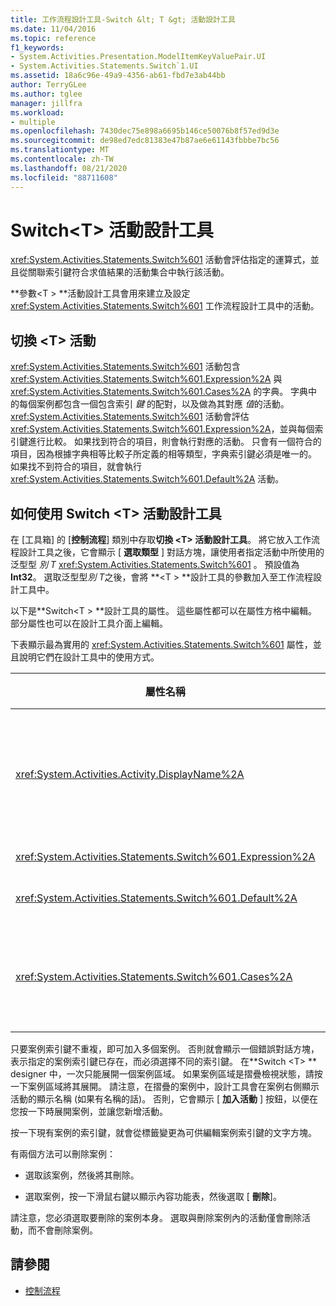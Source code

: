 ```yaml
---
title: 工作流程設計工具-Switch &lt; T &gt; 活動設計工具
ms.date: 11/04/2016
ms.topic: reference
f1_keywords:
- System.Activities.Presentation.ModelItemKeyValuePair.UI
- System.Activities.Statements.Switch`1.UI
ms.assetid: 18a6c96e-49a9-4356-ab61-fbd7e3ab44bb
author: TerryGLee
ms.author: tglee
manager: jillfra
ms.workload:
- multiple
ms.openlocfilehash: 7430dec75e898a6695b146ce50076b8f57ed9d3e
ms.sourcegitcommit: de98ed7edc81383e47b87ae6e61143fbbbe7bc56
ms.translationtype: MT
ms.contentlocale: zh-TW
ms.lasthandoff: 08/21/2020
ms.locfileid: "88711608"
---
```

# <a name="switcht-activity-designer"></a>Switch\<T> 活動設計工具

<xref:System.Activities.Statements.Switch%601> 活動會評估指定的運算式，並且從關聯索引鍵符合求值結果的活動集合中執行該活動。

**參數<T \> **活動設計工具會用來建立及設定 <xref:System.Activities.Statements.Switch%601> 工作流程設計工具中的活動。

## <a name="the-switchtactivity"></a>切換 \<T> 活動

<xref:System.Activities.Statements.Switch%601> 活動包含 <xref:System.Activities.Statements.Switch%601.Expression%2A> 與 <xref:System.Activities.Statements.Switch%601.Cases%2A> 的字典。 字典中的每個案例都包含一個包含索引 *鍵* 的配對，以及做為其對應 *值*的活動。 <xref:System.Activities.Statements.Switch%601> 活動會評估 <xref:System.Activities.Statements.Switch%601.Expression%2A>，並與每個索引鍵進行比較。 如果找到符合的項目，則會執行對應的活動。 只會有一個符合的項目，因為根據字典相等比較子所定義的相等類型，字典索引鍵必須是唯一的。 如果找不到符合的項目，就會執行 <xref:System.Activities.Statements.Switch%601.Default%2A> 活動。

## <a name="how-to-use-the-switcht-activity-designer"></a>如何使用 Switch \<T> 活動設計工具

在 [工具箱] 的 [**控制流程**] 類別中存取**切換 \<T> **活動設計**工具**。 將它放入工作流程設計工具之後，它會顯示 [ **選取類型** ] 對話方塊，讓使用者指定活動中所使用的泛型型 *別 T* <xref:System.Activities.Statements.Switch%601> 。 預設值為 **Int32**。 選取泛型型*別 T*之後，會將 **<T \> **設計工具的參數加入至工作流程設計工具中。

以下是**Switch<T \> **設計工具的屬性。 這些屬性都可以在屬性方格中編輯。 部分屬性也可以在設計工具介面上編輯。

下表顯示最為實用的 <xref:System.Activities.Statements.Switch%601> 屬性，並且說明它們在設計工具中的使用方式。

|屬性名稱|必要|使用方式|
|-|--------------|-|
|<xref:System.Activities.Activity.DisplayName%2A>|否|指定 <xref:System.Activities.Statements.Switch%601> 活動設計工具的易記名稱。 預設值為 Switch<Int32 \> 。 值可以在 [ **屬性** ] 視窗中編輯，或直接在設計工具標頭上編輯。<br /><br /> 雖然 <xref:System.Activities.Activity.DisplayName%2A> 並非絕對必要，但建議您盡量使用。|
|<xref:System.Activities.Statements.Switch%601.Expression%2A>|是|指定用於比較案例集合中索引鍵的運算式，以判斷要執行哪一個案例。|
|<xref:System.Activities.Statements.Switch%601.Default%2A>||指定如果找不到符合項目時要執行的活動。 按一下設計工具上的 [ **加入活動** ] 按鈕，以開啟可以卸載活動的 **預設** 方塊。|
|<xref:System.Activities.Statements.Switch%601.Cases%2A>||指定要評估的案例。 若要加入案例，請按一下 [**切換 \<T> **設計工具] 底部的 [**加入新案例**] 按鈕。 如果加入參數時選取的泛型型別 \<T> 為 String 或 Enum) ，則按鈕會變更為 textbox (下拉式方塊。 在 [ **案例值** ] 方塊中加入索引鍵後，案例區域會展開，而且可以卸載活動，其中的提示文字「在此放置活動」以定義案例的執行邏輯。|

只要案例索引鍵不重複，即可加入多個案例。 否則就會顯示一個錯誤對話方塊，表示指定的案例索引鍵已存在，而必須選擇不同的索引鍵。 在**Switch \<T> ** designer 中，一次只能展開一個案例區域。 如果案例區域是摺疊檢視狀態，請按一下案例區域將其展開。 請注意，在摺疊的案例中，設計工具會在案例右側顯示活動的顯示名稱 (如果有名稱的話)。 否則，它會顯示 [ **加入活動** ] 按鈕，以便在您按一下時展開案例，並讓您新增活動。

按一下現有案例的索引鍵，就會從標籤變更為可供編輯案例索引鍵的文字方塊。

有兩個方法可以刪除案例：

- 選取該案例，然後將其刪除。

- 選取案例，按一下滑鼠右鍵以顯示內容功能表，然後選取 [ **刪除**]。

請注意，您必須選取要刪除的案例本身。 選取與刪除案例內的活動僅會刪除活動，而不會刪除案例。

## <a name="see-also"></a>請參閱

- [控制流程](../workflow-designer/control-flow-activity-designers.md)
